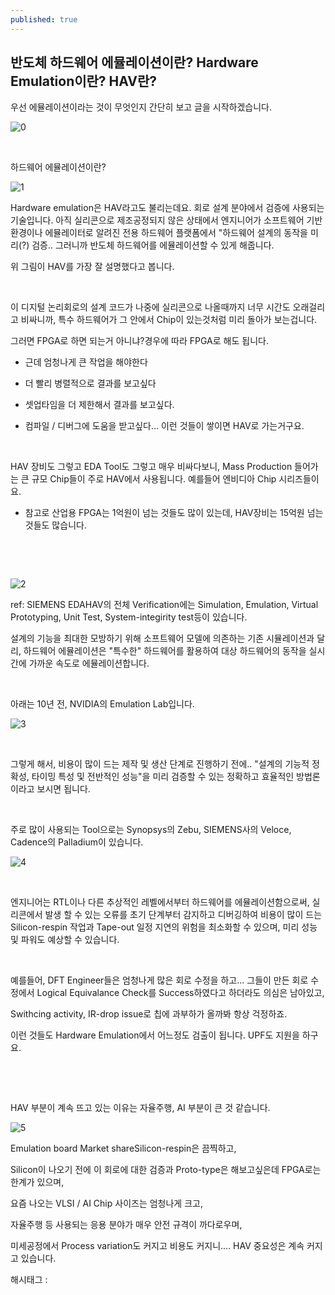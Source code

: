 ```yaml
---
published: true
---
```

## 반도체 하드웨어 에뮬레이션이란? Hardware Emulation이란? HAV란?

우선 에뮬레이션이라는 것이 무엇인지 간단히 보고 글을 시작하겠습니다.

![0](/assets/img/223390076920/0.png)

​

하드웨어 에뮬레이션이란?

![1](/assets/img/223390076920/1.png)

Hardware emulation은 HAV라고도 불리는데요. 회로 설계 분야에서 검증에 사용되는 기술입니다. 아직 실리콘으로 제조공정되지 않은 상태에서 엔지니어가 소프트웨어 기반 환경이나 에뮬레이터로 알려진 전용 하드웨어 플랫폼에서 "하드웨어 설계의 동작을 미리(?) 검증.. 그러니까 반도체 하드웨어를 에뮬레이션할 수 있게 해줍니다.

위 그림이 HAV를 가장 잘 설명했다고 봅니다.

​

이 디지털 논리회로의 설계 코드가 나중에 실리콘으로 나올때까지 너무 시간도 오래걸리고 비싸니까, 특수 하드웨어가 그 안에서 Chip이 있는것처럼 미리 돌아가 보는겁니다.

그러면 FPGA로 하면 되는거 아니냐?경우에 따라 FPGA로 해도 됩니다. 

- 근데 엄청나게 큰 작업을 해야한다

- 더 빨리 병렬적으로 결과를 보고싶다

- 셋업타임을 더 제한해서 결과를 보고싶다.

- 컴파일 / 디버그에 도움을 받고싶다... 이런 것들이 쌓이면 HAV로 가는거구요.

​

HAV 장비도 그렇고 EDA Tool도 그렇고 매우 비싸다보니, Mass Production 들어가는 큰 규모 Chip들이 주로 HAV에서 사용됩니다. 예를들어 엔비디아 Chip 시리즈들이요.

* 참고로 산업용 FPGA는 1억원이 넘는 것들도 많이 있는데, HAV장비는 15억원 넘는 것들도 많습니다.

​

​

![2](/assets/img/223390076920/2.png)

ref: SIEMENS EDAHAV의 전체 Verification에는 Simulation, Emulation, Virtual Prototyping, Unit Test, System-integirity test등이 있습니다.

설계의 기능을 최대한 모방하기 위해 소프트웨어 모델에 의존하는 기존 시뮬레이션과 달리, 하드웨어 에뮬레이션은 "특수한" 하드웨어를 활용하여 대상 하드웨어의 동작을 실시간에 가까운 속도로 에뮬레이션합니다.

​

아래는 10년 전, NVIDIA의 Emulation Lab입니다.

![3](/assets/img/223390076920/3.png)

​

그렇게 해서, 비용이 많이 드는 제작 및 생산 단계로 진행하기 전에.. "설계의 기능적 정확성, 타이밍 특성 및 전반적인 성능"을 미리 검증할 수 있는 정확하고 효율적인 방법론이라고 보시면 됩니다.

​

주로 많이 사용되는 Tool으로는 Synopsys의 Zebu, SIEMENS사의 Veloce, Cadence의 Palladium이 있습니다.

![4](/assets/img/223390076920/4.png)

​

 엔지니어는 RTL이나 다른 추상적인 레벨에서부터 하드웨어를 에뮬레이션함으로써, 실리콘에서 발생 할 수 있는  오류를 초기 단계부터 감지하고 디버깅하여 비용이 많이 드는 Silicon-respin 작업과 Tape-out 일정 지연의 위험을 최소화할 수 있으며, 미리 성능 및 파워도 예상할 수 있습니다.

​

예를들어, DFT Engineer들은 엄청나게 많은 회로 수정을 하고... 그들이 만든 회로 수정에서 Logical Equivalance Check를 Success하였다고 하더라도 의심은 남아있고,

Swithcing activity, IR-drop issue로 칩에 과부하가 올까봐 항상 걱정하죠.

이런 것들도 Hardware Emulation에서 어느정도 검출이 됩니다. UPF도 지원을 하구요.

​

​

HAV 부분이 계속 뜨고 있는 이유는 자율주행, AI 부분이 큰 것 같습니다.

![5](/assets/img/223390076920/5.png)

Emulation board Market shareSilicon-respin은 끔찍하고,

Silicon이 나오기 전에 이 회로에 대한 검증과 Proto-type은 해보고싶은데 FPGA로는 한계가 있으며,

요즘 나오는 VLSI / AI Chip 사이즈는 엄청나게 크고,

자율주행 등 사용되는 응용 분야가 매우 안전 규격이 까다로우며,

미세공정에서 Process variation도 커지고 비용도 커지니.... HAV 중요성은 계속 커지고 있습니다.

 해시태그 : 